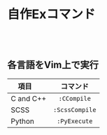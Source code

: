 # 自作Exコマンド
<br><br>

## 各言語をVim上で実行
|　項目　| コマンド　|
| :------------- | :------------: |
| C and C++ | `:CCompile` |
| SCSS | `:ScssCompile` |
| Python | `:PyExecute` |
